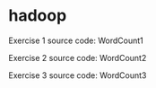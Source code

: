 hadoop
======


Exercise 1 source code: WordCount1

Exercise 2 source code: WordCount2

Exercise 3 source code: WordCount3
